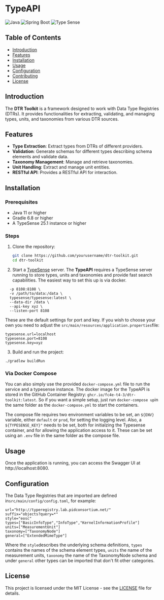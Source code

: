 # TypeAPI

![Java](https://img.shields.io/badge/Java-11+-blue.svg) ![Spring Boot](https://img.shields.io/badge/Spring%20Boot-2.6.3-brightgreen.svg) ![Type Sense](https://img.shields.io/badge/TypeSense-25.1-red.svg)


## Table of Contents
- [Introduction](#introduction)
- [Features](#features)
- [Installation](#installation)
- [Usage](#usage)
- [Configuration](#configuration)
- [Contributing](#contributing)
- [License](#license)

## Introduction
The **DTR Toolkit** is a framework designed to work with Data Type Registries (DTRs). It provides functionalities for extracting, validating, and managing types, units, and taxonomies from various DTR sources. 

## Features
- **Type Extraction**: Extract types from DTRs of different providers.
- **Validation**: Generate schemas for different types describing schema elements and validate data.
- **Taxonomy Management**: Manage and retrieve taxonomies.
- **Unit Handling**: Extract and manage unit entities.
- **RESTful API**: Provides a RESTful API for interaction.

## Installation

### Prerequisites
- Java 11 or higher
- Gradle 6.8 or higher
- A TypeSense 25.1 instance or higher

### Steps
1. Clone the repository:
   ```bash
   git clone https://github.com/yourusername/dtr-toolkit.git
   cd dtr-toolkit
2. Start a [TypeSense](https://typesense.org) server. The **TypeAPI** requires a TypeSense server running to store types, units and taxonomies and provide fast search capabilities. The easiest way to set this up is via docker.

```docker run -d --name typesense-server \
  -p 8108:8108 \
  -v /path/to/data:/data \
  typesense/typesense:latest \
  --data-dir /data \
  --api-key xyz \
  --listen-port 8108
```

These are the default settings for port and key. If you wish to choose your own you need to adjust the `src/main/resources/application.properties`file:

```
typesense.url=localhost
typesense.port=8108
typesense.key=xyz
```

3. Build and run the project:
```
./gradlew buildRun
```

### Via Docker Compose
You can also simply use the provided `docker-compose.yml` file to run the service and a typesense instance. The docker image for the TypeAPI is stored in the GitHub Container Registry: `ghcr.io/fc4e-t4-3/dtr-toolkit:latest`. So if you want a simple setup, just run `docker-compose up`in the same folder as the `docker-compose.yml` to start the containers.

The compose file requires two environment variables to be set, an `${ENV}` variable, either `default` or `prod`, for setting the logging level. Also, a `${TYPESENSE_KEY}"` needs to be set, both for initialzing the Typesense container, and for allowing the application access to it. These can be set using an `.env` file in the same folder as the compose file. 

## Usage
Once the application is running, you can access the Swagger UI at http://localhost:8080.

## Configuration
The Data Type Registries that are imported are defined in`src/main/config/config.toml`, for example:
```[Typeregistry-EOSC]
url="http://typeregistry.lab.pidconsortium.net/"
suffix="objects?query=*"
style="eosc"
types=["BasicInfoType","InfoType","KernelInformationProfile"]
units=["MeasurementUnit"]
taxonomy=["TaxonomyNode"]
general=["ExtendedMimeType"]
```
Where the `style`describes the underlying schema definitions, `types` contains the names of the schema element types, `units` the name of the measurement units, `taxonomy` the name of the TaxonomyNode schema and under `general` other types can be imported that don't fit other categories. 

## License
This project is licensed under the MIT License - see the [LICENSE](LICENSE) file for details.
